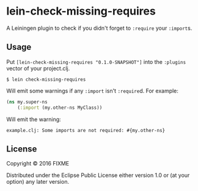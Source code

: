 # lein-check-missing-requires

A Leiningen plugin to check if you didn't forget to `:require` your `:import`s.

## Usage

Put `[lein-check-missing-requires "0.1.0-SNAPSHOT"]` into the `:plugins` vector of your project.clj.

    $ lein check-missing-requires
    
Will emit some warnings if any `:import` isn't `:require`d. For example:

```clj
(ns my.super-ns
    (:import (my.other-ns MyClass))
```

Will emit the warning:

```
example.clj: Some imports are not required: #{my.other-ns}
```

## License

Copyright © 2016 FIXME

Distributed under the Eclipse Public License either version 1.0 or (at
your option) any later version.
